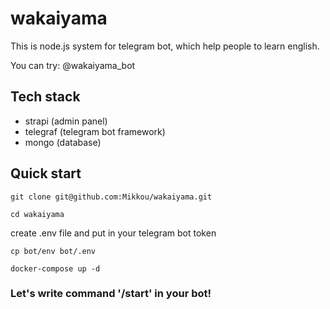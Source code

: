 # wakaiyama
This is node.js system for telegram bot, which help people to learn english.

You can try: @wakaiyama_bot

## Tech stack
- strapi (admin panel)
- telegraf (telegram bot framework)
- mongo (database)

## Quick start

```
git clone git@github.com:Mikkou/wakaiyama.git
```

```
cd wakaiyama
```
create .env file and put in your telegram bot token
```
cp bot/env bot/.env
```

```
docker-compose up -d
```

### Let's write command '/start' in your bot!
